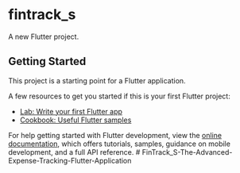 # fintrack_s

A new Flutter project.

## Getting Started

This project is a starting point for a Flutter application.

A few resources to get you started if this is your first Flutter project:

- [Lab: Write your first Flutter app](https://docs.flutter.dev/get-started/codelab)
- [Cookbook: Useful Flutter samples](https://docs.flutter.dev/cookbook)

For help getting started with Flutter development, view the
[online documentation](https://docs.flutter.dev/), which offers tutorials,
samples, guidance on mobile development, and a full API reference.
#   F i n T r a c k _ S - T h e - A d v a n c e d - E x p e n s e - T r a c k i n g - F l u t t e r - A p p l i c a t i o n  
 